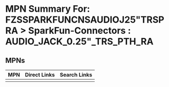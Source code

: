 



# MPN Summary For: FZSSPARKFUNCNSAUDIOJ25&QUOT;TRSPRA > SparkFun-Connectors : AUDIO_JACK_0.25&quot;_TRS_PTH_RA

## MPNs
  

|MPN|Direct Links|Search Links|
| :--- | :--- | :--- |
||||
